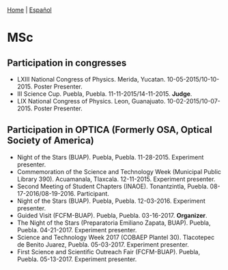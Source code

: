[Home](index.md) \| [Español](mscesp.md)

# MSc
<!--
<figure>
  <img
  src="https://imgur.com/NzEpYeZ.jpg"
  alt="Master's degree">
  <figcaption>Master's degree.
  </figcaption>
</figure>
<br/>

-->
## Participation in congresses

- LXIII National Congress of Physics. Merida, Yucatan. 10-05-2015/10-10-2015. Poster Presenter.
- III Science Cup. Puebla, Puebla. 11-11-2015/14-11-2015. **Judge**.
- LIX National Congress of Physics. Leon, Guanajuato. 10-02-2015/10-07-2015. Poster Presenter.

## Participation in OPTICA (Formerly OSA, Optical Society of America)

- Night of the Stars (BUAP). Puebla, Puebla. 11-28-2015. Experiment presenter.
- Commemoration of the Science and Technology Week (Municipal Public Library 390). Acuamanala, Tlaxcala. 12-11-2015. Experiment presenter.
- Second Meeting of Student Chapters (INAOE). Tonantzintla, Puebla. 08-17-2016/08-19-2016. Participant.
- Night of the Stars (BUAP). Puebla, Puebla. 12-03-2016. Experiment presenter.
- Guided Visit (FCFM-BUAP). Puebla, Puebla. 03-16-2017. **Organizer**.
- The Night of the Stars (Preparatoria Emiliano Zapata, BUAP). Puebla, Puebla. 04-21-2017. Experiment presenter.
- Science and Technology Week 2017 (COBAEP Plantel 30). Tlacotepec de Benito Juarez, Puebla. 05-03-2017. Experiment presenter.
- First Science and Scientific Outreach Fair (FCFM-BUAP). Puebla, Puebla. 05-13-2017. Experiment presenter.
